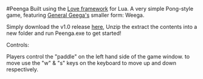 #Peenga
Built using the [Love framework](http://love2d.org/) for Lua.
A very simple Pong-style game, featuring [General Geega's](https://www.twitch.tv/generalgeega) smaller form: Weega.

Simply download the v1.0 release [here](https://github.com/ZeroIV/Peenga/releases/tag/v1.0),
Unzip the extract the contents into a new folder and run Peenga.exe to get started!

Controls:

Players control the "paddle" on the left hand side of the game window.
to move use the "w" & "s" keys on the keyboard to move up and down respectively.
